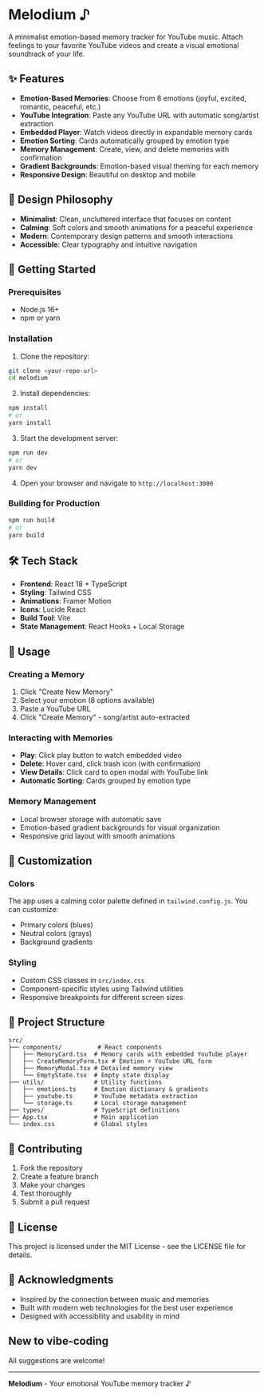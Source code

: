 # Melodium ♪

A minimalist emotion-based memory tracker for YouTube music. Attach feelings to your favorite YouTube videos and create a visual emotional soundtrack of your life.

## ✨ Features

- **Emotion-Based Memories**: Choose from 8 emotions (joyful, excited, romantic, peaceful, etc.)
- **YouTube Integration**: Paste any YouTube URL with automatic song/artist extraction
- **Embedded Player**: Watch videos directly in expandable memory cards
- **Emotion Sorting**: Cards automatically grouped by emotion type
- **Memory Management**: Create, view, and delete memories with confirmation
- **Gradient Backgrounds**: Emotion-based visual theming for each memory
- **Responsive Design**: Beautiful on desktop and mobile

## 🎨 Design Philosophy

- **Minimalist**: Clean, uncluttered interface that focuses on content
- **Calming**: Soft colors and smooth animations for a peaceful experience
- **Modern**: Contemporary design patterns and smooth interactions
- **Accessible**: Clear typography and intuitive navigation

## 🚀 Getting Started

### Prerequisites

- Node.js 16+ 
- npm or yarn

### Installation

1. Clone the repository:
```bash
git clone <your-repo-url>
cd melodium
```

2. Install dependencies:
```bash
npm install
# or
yarn install
```

3. Start the development server:
```bash
npm run dev
# or
yarn dev
```

4. Open your browser and navigate to `http://localhost:3000`

### Building for Production

```bash
npm run build
# or
yarn build
```

## 🛠️ Tech Stack

- **Frontend**: React 18 + TypeScript
- **Styling**: Tailwind CSS
- **Animations**: Framer Motion
- **Icons**: Lucide React
- **Build Tool**: Vite
- **State Management**: React Hooks + Local Storage

## 📱 Usage

### Creating a Memory

1. Click "Create New Memory"
2. Select your emotion (8 options available)
3. Paste a YouTube URL
4. Click "Create Memory" - song/artist auto-extracted

### Interacting with Memories

- **Play**: Click play button to watch embedded video
- **Delete**: Hover card, click trash icon (with confirmation)
- **View Details**: Click card to open modal with YouTube link
- **Automatic Sorting**: Cards grouped by emotion type

### Memory Management

- Local browser storage with automatic save
- Emotion-based gradient backgrounds for visual organization
- Responsive grid layout with smooth animations

## 🔧 Customization

### Colors
The app uses a calming color palette defined in `tailwind.config.js`. You can customize:
- Primary colors (blues)
- Neutral colors (grays)
- Background gradients

### Styling
- Custom CSS classes in `src/index.css`
- Component-specific styles using Tailwind utilities
- Responsive breakpoints for different screen sizes

## 📁 Project Structure

```
src/
├── components/          # React components
│   ├── MemoryCard.tsx  # Memory cards with embedded YouTube player
│   ├── CreateMemoryForm.tsx # Emotion + YouTube URL form
│   ├── MemoryModal.tsx # Detailed memory view
│   └── EmptyState.tsx  # Empty state display
├── utils/              # Utility functions
│   ├── emotions.ts     # Emotion dictionary & gradients
│   ├── youtube.ts      # YouTube metadata extraction
│   └── storage.ts      # Local storage management
├── types/              # TypeScript definitions
├── App.tsx             # Main application
└── index.css           # Global styles
```

## 🤝 Contributing

1. Fork the repository
2. Create a feature branch
3. Make your changes
4. Test thoroughly
5. Submit a pull request

## 📄 License

This project is licensed under the MIT License - see the LICENSE file for details.

## 🙏 Acknowledgments

- Inspired by the connection between music and memories
- Built with modern web technologies for the best user experience
- Designed with accessibility and usability in mind

## New to vibe-coding
All suggestions are welcome!

---

**Melodium** - Your emotional YouTube memory tracker ♪
